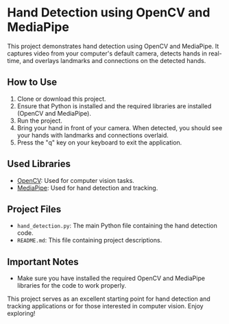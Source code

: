 # Hand Detection using OpenCV and MediaPipe

This project demonstrates hand detection using OpenCV and MediaPipe. It captures video from your computer's default camera, detects hands in real-time, and overlays landmarks and connections on the detected hands.

## How to Use

1. Clone or download this project.
2. Ensure that Python is installed and the required libraries are installed (OpenCV and MediaPipe).
3. Run the project.
4. Bring your hand in front of your camera. When detected, you should see your hands with landmarks and connections overlaid.
5. Press the "q" key on your keyboard to exit the application.

## Used Libraries

- [OpenCV](https://opencv.org/): Used for computer vision tasks.
- [MediaPipe](https://mediapipe.dev/): Used for hand detection and tracking.

## Project Files

- `hand_detection.py`: The main Python file containing the hand detection code.
- `README.md`: This file containing project descriptions.

## Important Notes

- Make sure you have installed the required OpenCV and MediaPipe libraries for the code to work properly.

This project serves as an excellent starting point for hand detection and tracking applications or for those interested in computer vision. Enjoy exploring!
